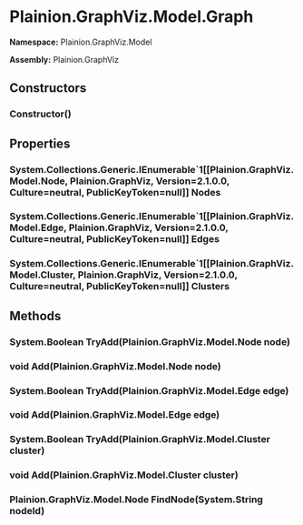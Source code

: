 
# Plainion.GraphViz.Model.Graph

**Namespace:** Plainion.GraphViz.Model

**Assembly:** Plainion.GraphViz


## Constructors

### Constructor()


## Properties

### System.Collections.Generic.IEnumerable`1[[Plainion.GraphViz.Model.Node, Plainion.GraphViz, Version=2.1.0.0, Culture=neutral, PublicKeyToken=null]] Nodes

### System.Collections.Generic.IEnumerable`1[[Plainion.GraphViz.Model.Edge, Plainion.GraphViz, Version=2.1.0.0, Culture=neutral, PublicKeyToken=null]] Edges

### System.Collections.Generic.IEnumerable`1[[Plainion.GraphViz.Model.Cluster, Plainion.GraphViz, Version=2.1.0.0, Culture=neutral, PublicKeyToken=null]] Clusters


## Methods

### System.Boolean TryAdd(Plainion.GraphViz.Model.Node node)

### void Add(Plainion.GraphViz.Model.Node node)

### System.Boolean TryAdd(Plainion.GraphViz.Model.Edge edge)

### void Add(Plainion.GraphViz.Model.Edge edge)

### System.Boolean TryAdd(Plainion.GraphViz.Model.Cluster cluster)

### void Add(Plainion.GraphViz.Model.Cluster cluster)

### Plainion.GraphViz.Model.Node FindNode(System.String nodeId)
